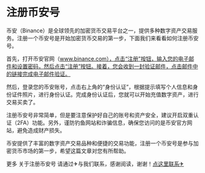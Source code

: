 # 注册币安号

币安（Binance）是全球领先的加密货币交易平台之一，提供多种数字资产交易服务。注册一个币安号是开始加密货币交易的第一步，下面我们来看看如何注册币安号。

首先，打开币安官网（www.binance.com），点击“注册”按钮，输入您的电子邮件和设置密码，然后点击“注册”按钮。接着，您会收到一封验证邮件，点击邮件中的链接完成电子邮件验证。

然后，登录您的币安账号，点击右上角的“身份认证”，根据提示填写个人信息和身份证件照片，进行身份认证。完成身份认证后，您就可以开始充值数字资产，进行交易买卖了。

注册币安号非常简单，但是要注意保护好自己的账号和资产安全，建议开启双重认证（2FA）功能。另外，谨防钓鱼网站和诈骗信息，确保您访问的是币安官方网站，避免造成财产损失。

币安提供了丰富的数字资产交易品种和便捷的交易功能，注册一个币安号是参与加密货币市场的第一步，希望这篇文章对您有所帮助。

更多 关于注册币安号 请通过✈与我们联系，感谢阅读，谢谢！[点这里联系✈](https://add.k02.cc)